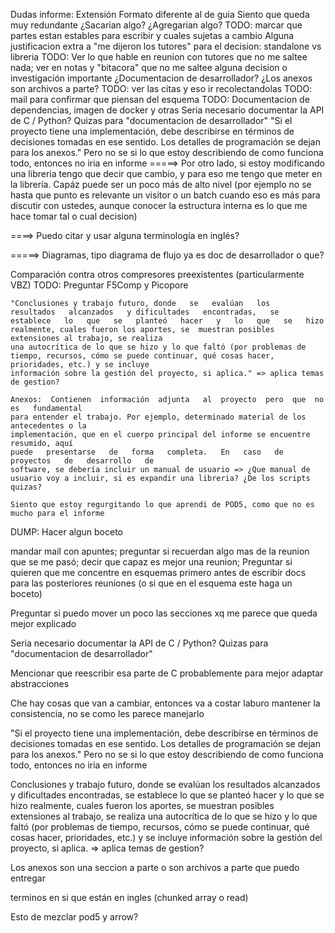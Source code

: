 Dudas informe:
    Extensión
    Formato diferente al de guia
    Siento que queda muy redundante
    ¿Sacarian algo? ¿Agregarian algo?
    TODO: marcar que partes estan estables para escribir y cuales sujetas a cambio
    Alguna justificacion extra a "me dijeron los tutores" para el decision: standalone vs libreria
    TODO: Ver lo que hable en reunion con tutores que no me saltee nada; ver en notas y "bitacora" que no me saltee alguna decision o investigación importante
    ¿Documentacion de desarrollador?
    ¿Los anexos son archivos a parte?
    TODO: ver las citas y eso ir recolectandolas
    TODO: mail para confirmar que piensan del esquema
    TODO: Documentacion de dependencias, imagen de docker y otras
    Seria necesario documentar la API de C / Python? Quizas para "documentacion de desarrollador"
    "Si el proyecto tiene una
        implementación, debe describirse en términos de decisiones tomadas en ese sentido.
        Los detalles de programación se dejan para los anexos."
        Pero no se si lo que estoy describiendo de como funciona todo, entonces no iria en informe
=====> Por otro lado, si estoy modificando una libreria tengo que decir que cambio, y para eso me tengo que meter en la librería. Capáz puede ser un poco más de alto nivel (por ejemplo no se hasta que punto es relevante un visitor o un batch cuando eso es más para discutir con ustedes, aunque conocer la estructura interna es lo que me hace tomar tal o cual decision)

====> Puedo citar y usar alguna terminología en inglés?

=====> Diagramas, tipo diagrama de flujo ya es doc de desarrollador o que?

Comparación contra otros compresores preexistentes (particularmente VBZ) TODO: Preguntar F5Comp y Picopore

    "Conclusiones y trabajo futuro, donde   se   evalúan   los   resultados   alcanzados   y dificultades   encontradas,   se   establece   lo   que   se   planteó   hacer   y   lo   que   se   hizo realmente, cuales fueron los aportes, se  muestran posibles extensiones al trabajo, se realiza 
    una autocrítica de lo que se hizo y lo que faltó (por problemas de tiempo, recursos, cómo se puede continuar, qué cosas hacer, prioridades, etc.) y se incluye
    información sobre la gestión del proyecto, si aplica." => aplica temas de gestion?

    Anexos:  Contienen  información  adjunta   al  proyecto  pero  que  no es   fundamental
    para entender el trabajo. Por ejemplo, determinado material de los antecedentes o la
    implementación, que en el cuerpo principal del informe se encuentre resumido, aquí
    puede   presentarse   de   forma   completa.   En   caso   de   proyectos   de   desarrollo   de
    software, se debería incluir un manual de usuario => ¿Que manual de usuario voy a incluir, si es expandir una libreria? ¿De los scripts quizas?

    Siento que estoy regurgitando lo que aprendi de POD5, como que no es mucho para el informe


DUMP:
Hacer algun boceto

mandar mail con apuntes; preguntar si recuerdan algo mas de la reunion que se me pasó; decir que capaz es mejor una reunion; Preguntar si quieren que me concentre en esquemas primero antes de escribir docs para las posteriores reuniones (o si que en el esquema este haga un boceto)

Preguntar si puedo mover un poco las secciones xq me parece que queda mejor explicado

Seria necesario documentar la API de C / Python? Quizas para "documentacion de desarrollador"

Mencionar que reescribir esa parte de C probablemente para mejor adaptar abstracciones

Che hay cosas que van a cambiar, entonces va a costar laburo mantener la consistencia, no se como les parece manejarlo

"Si el proyecto tiene una
implementación, debe describirse en términos de decisiones tomadas en ese sentido.
Los detalles de programación se dejan para los anexos."
Pero no se si lo que estoy describiendo de como funciona todo, entonces no iria en informe

Conclusiones y trabajo futuro, donde   se   evalúan   los   resultados   alcanzados   y dificultades   encontradas,   se   establece   lo   que   se   planteó   hacer   y   lo   que   se   hizo realmente, cuales fueron los aportes, se  muestran posibles extensiones al trabajo, se realiza 
una autocrítica de lo que se hizo y lo que faltó (por problemas de tiempo, recursos, cómo se puede continuar, qué cosas hacer, prioridades, etc.) y se incluye
información sobre la gestión del proyecto, si aplica. => aplica temas de gestion?

Los anexos son una seccion a parte o son archivos a parte que puedo entregar

terminos en si que están en ingles (chunked array o read)

Esto de mezclar pod5 y arrow?